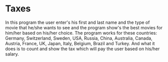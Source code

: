 # Taxes
In this program the user enter's his first and last name and the type of movie that he/she wants to see and the program show's the best movies for him/her based on his/her choice.
The program works for these countries: Germany, Switzerland, Sweden, USA, Russia, China, Australia, Canada, Austria, France, UK, Japan, Italy, Belgium, Brazil and Turkey. 
And what it does is to count and show the tax which will pay the user based on his/her salary. 
